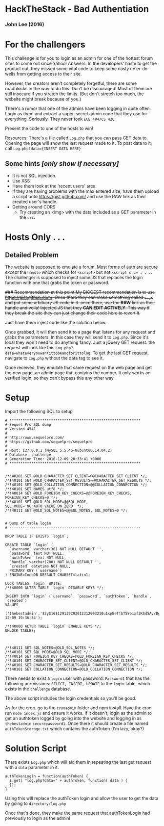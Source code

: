 # HackTheStack - Bad Authentiation
### John Lee (2016)

# For the challengers
This challenge is for you to login as an admin for one of the hottest forum sites to come out since Yahoo! Answers.
In the developers' haste to get the product out, they missed some vital code to keep some nasty ne'er-do-wells from getting access to their site.

However, the creators aren't completely forgetful, there are some roadblocks in the way to do this. Don't be discouraged! Most of them are still insecure if you stretch the limits. (But don't stretch too much, the website might break because of you.)

There's a rumor that one of the admins have been logging in quite often. Login as them and extract a super-secret admin code that they use for everything. Seriously. They never took `ECE 404/CS 426`.

Present the code to one of the hosts to win!

Resources: There's a file called `Log.php` that you can pass GET data to. Opening the page will show the last request made to it. To post data to it, call `Log.php?data={INSERT DATA HERE}`

## Some hints *[only show if necessary]*
- It is not SQL injection.
- Use XSS
- Have them look at the 'recent users' area.
- If they are having problems with the max entered size, have them upload a script onto https://gist.github.com/ and use the RAW link as their created user's handle.
- Getting around CORS
  - Try creating an \<img> with the data included as a GET parameter in the `src`.
  
# Hosts Only . . .
  
## Detailed Problem
The website is supposed to emulate a forum. Most forms of auth are secure *except* the `handle` which checks for `<script>` but not `<script src= . . .`. The challenger is supposed to inject some JS that replaces the login function with one that grabs the token or password. 

<s>### Recommendation at this point
My BIGGEST recommendation is to use https://gist.github.com/. Once there they can make something called `c.js` and put some arbituary JS code in it. once there, use the **RAW** link as their handle and voila! Injected JS that they **CAN EDIT ACTIVELY**. This way if they break the site they can just change their code here to revert it.</s>

Just have them inject code like the solution below.

Once grabbed, it will then send it to a page that listens for any request and grabs the parameters. In this case they will send it to `Log.php`. Since it's local they won't need to do anything fancy. Just a jQuery GET request.
the request will look like this `Log.php?data=whateveryouwantittobeandforittolog`.
To get the last GET request, navigate to `Log.php` without the data tag to see it. 

Once received, they emulate that same request on the web page and get the new page, an admin page that contains the number. It only works on verified login, so they can't bypass this any other way. 



# Setup

Import the following SQL to setup
```
# ************************************************************
# Sequel Pro SQL dump
# Version 4541
#
# http://www.sequelpro.com/
# https://github.com/sequelpro/sequelpro
#
# Host: 127.0.0.1 (MySQL 5.5.46-0ubuntu0.14.04.2)
# Database: challenge
# Generation Time: 2016-12-09 20:33:41 +0000
# ************************************************************


/*!40101 SET @OLD_CHARACTER_SET_CLIENT=@@CHARACTER_SET_CLIENT */;
/*!40101 SET @OLD_CHARACTER_SET_RESULTS=@@CHARACTER_SET_RESULTS */;
/*!40101 SET @OLD_COLLATION_CONNECTION=@@COLLATION_CONNECTION */;
/*!40101 SET NAMES utf8 */;
/*!40014 SET @OLD_FOREIGN_KEY_CHECKS=@@FOREIGN_KEY_CHECKS, FOREIGN_KEY_CHECKS=0 */;
/*!40101 SET @OLD_SQL_MODE=@@SQL_MODE, SQL_MODE='NO_AUTO_VALUE_ON_ZERO' */;
/*!40111 SET @OLD_SQL_NOTES=@@SQL_NOTES, SQL_NOTES=0 */;


# Dump of table login
# ------------------------------------------------------------

DROP TABLE IF EXISTS `login`;

CREATE TABLE `login` (
  `username` varchar(30) NOT NULL DEFAULT '',
  `password` text NOT NULL,
  `authToken` text NOT NULL,
  `handle` varchar(200) NOT NULL DEFAULT '',
  `created` datetime NOT NULL,
  PRIMARY KEY (`username`)
) ENGINE=InnoDB DEFAULT CHARSET=latin1;

LOCK TABLES `login` WRITE;
/*!40000 ALTER TABLE `login` DISABLE KEYS */;

INSERT INTO `login` (`username`, `password`, `authToken`, `handle`, `created`)
VALUES
	('thebestadmin','$2y$10$129139293012312093210u1xpEeTfbT5Yeixf3KSdSAv/BgFs4Qsq','7da7e821a5b8ee25e8f42b56d573f0cc','notyourbusiness','2016-12-09 19:36:34');

/*!40000 ALTER TABLE `login` ENABLE KEYS */;
UNLOCK TABLES;



/*!40111 SET SQL_NOTES=@OLD_SQL_NOTES */;
/*!40101 SET SQL_MODE=@OLD_SQL_MODE */;
/*!40014 SET FOREIGN_KEY_CHECKS=@OLD_FOREIGN_KEY_CHECKS */;
/*!40101 SET CHARACTER_SET_CLIENT=@OLD_CHARACTER_SET_CLIENT */;
/*!40101 SET CHARACTER_SET_RESULTS=@OLD_CHARACTER_SET_RESULTS */;
/*!40101 SET COLLATION_CONNECTION=@OLD_COLLATION_CONNECTION */;
```

There needs to exist a `login` user with password: `Password1` that has the following permissions: `SELECT, INSERT, UPDATE`
to the `login` table, which exists in the `challenge` database.

The above script includes the login credentials so you'll be good.

As for the cron. go to the `cronadmin` folder and npm install. Have the cron run `node index.js` and ensure it works. If it doesn't, login as the admin to get an authtoken logged by going into the website and logging in as `thebestadmin` `securepassword1`. Once there it should create a file named `authTokenStorage.txt` which contains the authToken (I'm lazy, okay?)

# Solution Script
There exists `Log.php` which will aid them in repeating the last get request with a `data` parameter in it. 
```
authTokenLogin = function(authToken) {
  $.get( "log.php?data=" + authToken, function( data ) {
  });
}
```
Using this will replace the authToken login and allow the user to get the data by going to `directory/log.php`

Once that's done, they make the same request that authTokenLogin had previously to login as the admin!
